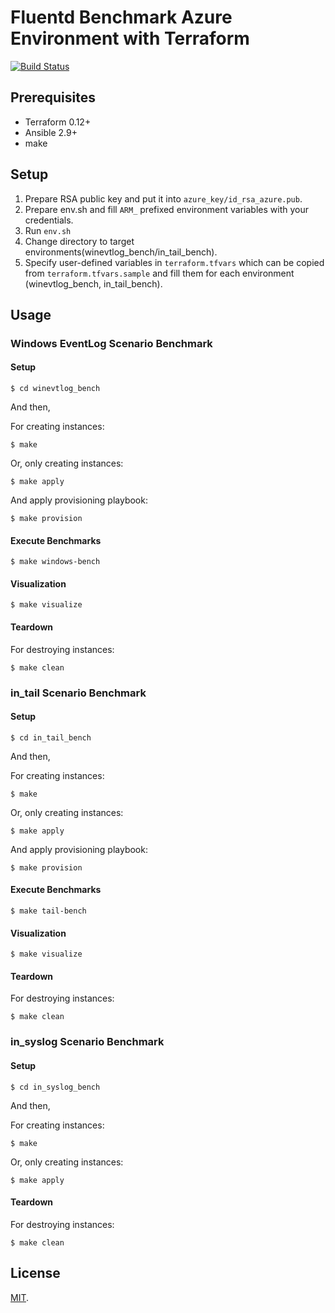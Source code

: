 Fluentd Benchmark Azure Environment with Terraform
===

[![Build Status](https://travis-ci.com/cosmo0920/fluentd-benchmark-azure-environment.svg?branch=master)](https://travis-ci.com/cosmo0920/fluentd-benchmark-azure-environment)

## Prerequisites

* Terraform 0.12+
* Ansible 2.9+
* make

## Setup

 1. Prepare RSA public key and put it into `azure_key/id_rsa_azure.pub`.
 2. Prepare env.sh and fill `ARM_` prefixed environment variables with your credentials.
 3. Run `env.sh`
 4. Change directory to target environments(winevtlog_bench/in_tail_bench).
 5. Specify user-defined variables in `terraform.tfvars` which can be copied from `terraform.tfvars.sample` and fill them for each environment (winevtlog\_bench, in\_tail\_bench).

## Usage

### Windows EventLog Scenario Benchmark

#### Setup

```
$ cd winevtlog_bench
```

And then,

For creating instances:

```
$ make
```

Or, only creating instances:

```
$ make apply
```

And apply provisioning playbook:

```
$ make provision
```

#### Execute Benchmarks

```
$ make windows-bench
```

#### Visualization

```
$ make visualize
```

#### Teardown

For destroying instances:

```
$ make clean
```

### in\_tail Scenario Benchmark

#### Setup

```
$ cd in_tail_bench
```

And then,

For creating instances:

```
$ make
```

Or, only creating instances:

```
$ make apply
```

And apply provisioning playbook:

```
$ make provision
```

#### Execute Benchmarks

```
$ make tail-bench
```

#### Visualization

```
$ make visualize
```

#### Teardown

For destroying instances:

```
$ make clean
```

### in\_syslog Scenario Benchmark

#### Setup

```
$ cd in_syslog_bench
```

And then,

For creating instances:

```
$ make
```

Or, only creating instances:

```
$ make apply
```

#### Teardown

For destroying instances:

```
$ make clean
```

## License

[MIT](LICENSE).
